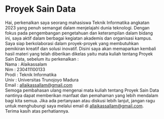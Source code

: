 # Proyek Sain Data

Hai, perkenalkan saya seorang mahasiswa Teknik Informatika angkatan 2023 yang penuh semangat dalam menjelajahi dunia teknologi. Dengan fokus pada pengembangan pengetahuan dan keterampilan dalam bidang ini, saya aktif dalam berbagai kegiatan akademis dan organisasi kampus. Saya siap berkolaborasi dalam proyek-proyek yang membutuhkan pemikiran kreatif dan solusi inovatif. Disini saya akan memaparkan kembali hasil materi yang telah diberikan dikelas yaitu mata kuliah tentang Proyek Sain Data, sebelum itu perkenalkan :  
Nama : Alaikassalam  
Nim : 230411100133  
Prodi : Teknik Informatika  
Univ : Universitas Trunojoyo Madura  
Email : allaikassallam@gmail.com  
Semoga pembahasan ulang mengenai mata kuliah tentang Proyek Sain Data nantinya dapat memberikan manfaat dan pemahaman yang lebih mendalam bagi kita semua. Jika ada pertanyaan atau diskusi lebih lanjut, jangan ragu untuk menghubungi saya melalui email di allaikassallam@gmail.com.  
Terima kasih atas perhatiannya.